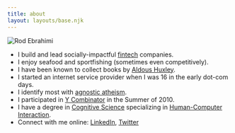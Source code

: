 ```yaml
---
title: about
layout: layouts/base.njk
---
```


![Rod Ebrahimi](/images/rod-avatar042019.png)

* I build and lead socially-impactful [fintech](https://en.wikipedia.org/wiki/Financial_technology) companies.
* I enjoy seafood and sportfishing (sometimes even competitively).
* I have been known to collect books by [Aldous Huxley](https://en.wikipedia.org/wiki/Aldous_Huxley).
* I started an internet service provider when I was 16 in the early dot-com days.
* I identify most with [agnostic atheism](https://en.wikipedia.org/wiki/Agnostic_atheism).
* I participated in [Y Combinator](https://ycombinator.com) in the Summer of 2010.
* I have a degree in [Cognitive Science](https://en.wikipedia.org/wiki/Cognitive_science) specializing in [Human-Computer Interaction](https://en.wikipedia.org/wiki/Human%E2%80%93computer_interaction).
* Connect with me online: [LinkedIn](https://linkedin.com/in/rodebrahimi), [Twitter](https://twitter.com/innovatebig)
